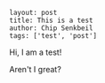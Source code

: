 ```
layout: post
title: This is a test
author: Chip Senkbeil
tags: ['test', 'post']
```

Hi, I am a test!

Aren't I great?

